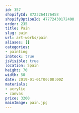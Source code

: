 ```yaml
---
id: 357
shopifyId: 8723264176458
shopifyOptionId: 47772430172490
order: 235
title: Pain
slug: pain
url: art-works/pain
aliases: []
categories:
- painting
inStock: true
isVisible: true
location: Spain
height: 70
width: 50
date: 2019-01-01T00:00:00Z
materials:
- acrylic
- canvas
price: 3200
mainImage: pain.jpg
---
```

